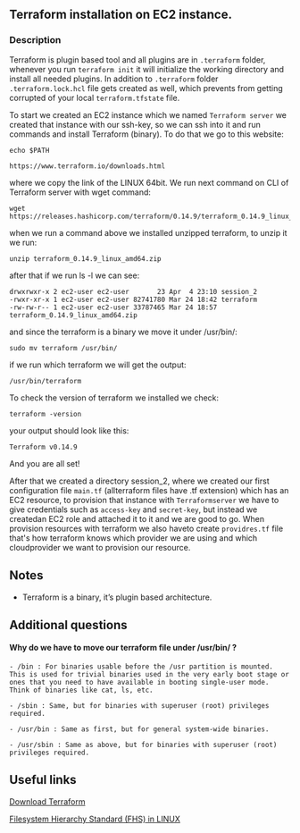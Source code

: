 ## Terraform installation on EC2 instance.

### Description

Terraform is plugin based tool and all plugins are in ```.terraform``` folder, whenever you run ```terraform init``` it will initialize the working directory and install all needed plugins. In addition to ```.terraform``` folder ```.terraform.lock.hcl``` file gets created as well, which prevents from getting corrupted of your local ```terraform.tfstate``` file.

To start we created an EC2 instance which we named ```Terraform server``` we created that instance with our ssh-key, so we can ssh into it and run commands and install Terraform (binary). To do that we go to this website:

```
echo $PATH

https://www.terraform.io/downloads.html
```

where we copy the link of the LINUX 64bit. We run next command on CLI of Terraform server with wget command:
```
wget  https://releases.hashicorp.com/terraform/0.14.9/terraform_0.14.9_linux_amd64.zip
```

when we run a command above we installed unzipped terraform, to unzip it we run:

```
unzip terraform_0.14.9_linux_amd64.zip
```

after that if we run ls -l we can see:

```
drwxrwxr-x 2 ec2-user ec2-user       23 Apr  4 23:10 session_2
-rwxr-xr-x 1 ec2-user ec2-user 82741780 Mar 24 18:42 terraform
-rw-rw-r-- 1 ec2-user ec2-user 33787465 Mar 24 18:57 terraform_0.14.9_linux_amd64.zip
```

and since the terraform is a binary we move it under /usr/bin/:

```
sudo mv terraform /usr/bin/
```

if we run which terraform we will get the output:

```
/usr/bin/terraform
```
To check the version of terraform we installed we check:
```
terraform -version
```
your output should look like this:
 ```
Terraform v0.14.9
 ```
And you are all set!

After that we created a directory session_2, where we created our first configuration file ```main.tf``` (allterraform files have .tf extension) which has an EC2 resource, to provision that instance with ```Terraformserver``` we have to give credentials such as ```access-key``` and ```secret-key```, but instead we createdan EC2 role and attached it to it and we are good to go. When provision resources with terraform we also haveto create ```providres.tf``` file that's how terraform knows which provider we are using and which cloudprovider we want to provision our resource.

## Notes

- Terraform is a binary, it’s plugin based architecture.

## Additional questions

#### Why do we have to move our terraform file under /usr/bin/ ?
```
- /bin : For binaries usable before the /usr partition is mounted. This is used for trivial binaries used in the very early boot stage or ones that you need to have available in booting single-user mode. Think of binaries like cat, ls, etc.

- /sbin : Same, but for binaries with superuser (root) privileges required.

- /usr/bin : Same as first, but for general system-wide binaries.

- /usr/sbin : Same as above, but for binaries with superuser (root) privileges required.
```

## Useful links

[Download Terraform](https://www.terraform.io/downloads.html)

[Filesystem Hierarchy Standard (FHS) in LINUX](https://en.wikipedia.org/wiki/Filesystem_Hierarchy_Standard)